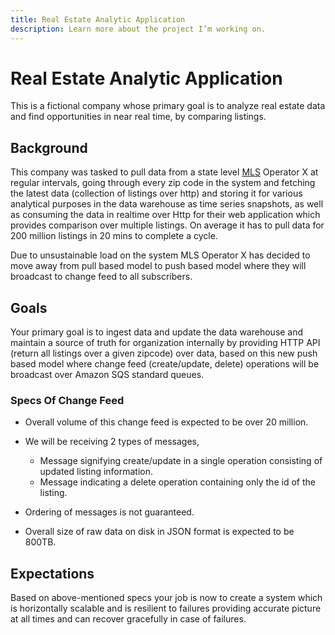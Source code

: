 ```yaml
---
title: Real Estate Analytic Application
description: Learn more about the project I’m working on.
---
```

# Real Estate Analytic Application

This is a fictional company whose primary goal is to analyze real estate data and find opportunities in near real time, by comparing listings.

## Background

This company was tasked to pull data from a state level [MLS](https://www.investopedia.com/terms/m/multiple-listing-service-mls.asp) Operator X at regular intervals, going through every zip code in the system and fetching the latest data (collection of listings over http) and storing it for various analytical purposes in the data warehouse as time series snapshots, as well as consuming the data in realtime over Http for their web application which provides comparison over multiple listings. On average it has to pull data for 200 million listings in 20 mins to complete a cycle.

Due to unsustainable load on the system MLS Operator X has decided to move away from pull based model to push based model where they will broadcast to change feed to all subscribers.

## Goals

Your primary goal is to ingest data and update the data warehouse and maintain a source of truth for organization internally by providing HTTP API (return all listings over a given zipcode) over data, based on this new push based model where change feed (create/update, delete) operations will be broadcast over Amazon SQS standard queues.

### Specs Of Change Feed

- Overall volume of this change feed is expected to be over 20 million.
- We will be receiving 2 types of messages,

  - Message signifying create/update in a single operation consisting of updated listing information.
  - Message indicating a delete operation containing only the id of the listing.

- Ordering of messages is not guaranteed.
- Overall size of raw data on disk in JSON format is expected to be 800TB.

## Expectations

Based on above-mentioned specs your job is now to create a system which is horizontally scalable and is resilient to failures providing accurate picture at all times and can recover gracefully in case of failures.
